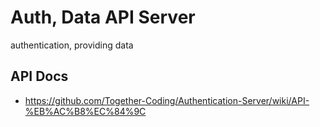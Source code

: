 # Auth, Data API Server
authentication, providing data

## API Docs
- https://github.com/Together-Coding/Authentication-Server/wiki/API-%EB%AC%B8%EC%84%9C

